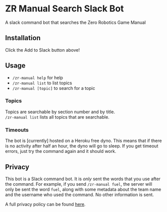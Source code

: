 # ZR Manual Search Slack Bot
A slack command bot that searches the Zero Robotics Game Manual

## Installation
Click the Add to Slack button above!

## Usage
- `/zr-manual help` for help
- `/zr-manual list` to list topics
- `/zr-manual [topic]` to search for a topic

### Topics
Topics are searchable by section number and by title.  
`/zr-manual list` lists all topics that are searchable.

### Timeouts
The bot is [currently] hosted on a Heroku free dyno.
This means that if there is no activity after half an hour, the dyno will go to sleep.
If you get timeout errors, just try the command again and it should work.

## Privacy
This bot is a Slack command bot. It is _only_ sent the words that you use after the command.
For example, if you send `/zr-manual fuel`, the server will only be sent the word `fuel`, along with 
some metadata about the team name and the username who used the command. No other information is sent.

A full privacy policy can be found [here](https://lyneca.github.io/zrbot/privacy).
